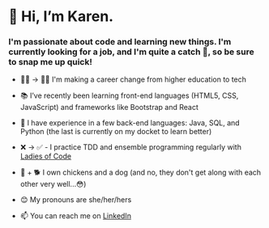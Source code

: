 # 👋 Hi, I’m **Karen**. 

### I'm passionate about code and learning new things. I'm currently looking for a job, and I'm quite a catch 🎣, so be sure to snap me up quick!

- 👩‍🏫 → 👩‍💻 I'm making a career change from higher education to tech

- 📚 I’ve recently been learning front-end languages (HTML5, CSS, JavaScript) and frameworks like Bootstrap and React

- 🌱 I have experience in a few back-end languages: Java, SQL, and Python (the last is currently on my docket to learn better)

- ❌ → ✅ - I practice TDD and ensemble programming regularly with [Ladies of Code](https://github.com/LadiesOfCodeGroupSessions) 

- 🐓 + 🐕 I own chickens and a dog (and no, they don't get along with each other very well...😳)

- 😊 My pronouns are she/her/hers

- 📫 You can reach me on [LinkedIn](https://www.linkedin.com/in/karen-zwier/)


